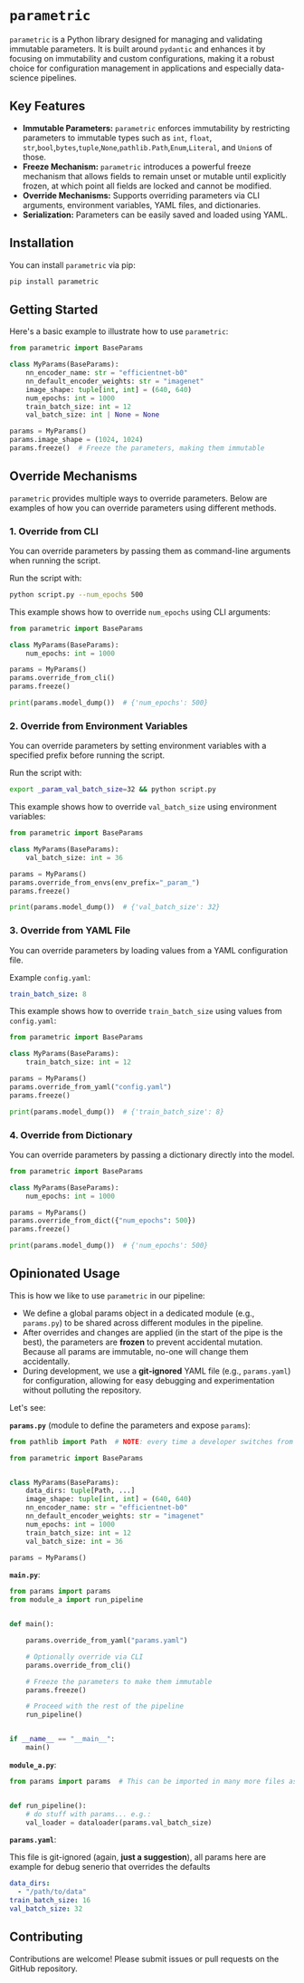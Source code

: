 # `parametric`

`parametric` is a Python library designed for managing and validating immutable parameters. It is built around `pydantic` and enhances it by focusing on immutability and custom configurations, making it a robust choice for configuration management in applications and especially data-science pipelines.

## Key Features

- **Immutable Parameters:** `parametric` enforces immutability by restricting parameters to immutable types such as `int`, `float`, `str`,`bool`,`bytes`,`tuple`,`None`,`pathlib.Path`,`Enum`,`Literal`, and `Union`s of those.
- **Freeze Mechanism:** `parametric` introduces a powerful freeze mechanism that allows fields to remain unset or mutable until explicitly frozen, at which point all fields are locked and cannot be modified.
- **Override Mechanisms:** Supports overriding parameters via CLI arguments, environment variables, YAML files, and dictionaries.
- **Serialization:** Parameters can be easily saved and loaded using YAML.

## Installation

You can install `parametric` via pip:

```bash
pip install parametric
```

## Getting Started

Here's a basic example to illustrate how to use `parametric`:

```python
from parametric import BaseParams

class MyParams(BaseParams):
    nn_encoder_name: str = "efficientnet-b0"
    nn_default_encoder_weights: str = "imagenet"
    image_shape: tuple[int, int] = (640, 640)
    num_epochs: int = 1000
    train_batch_size: int = 12
    val_batch_size: int | None = None

params = MyParams()
params.image_shape = (1024, 1024)
params.freeze()  # Freeze the parameters, making them immutable
```


## Override Mechanisms

`parametric` provides multiple ways to override parameters. Below are examples of how you can override parameters using different methods.

### 1. Override from CLI

You can override parameters by passing them as command-line arguments when running the script.

Run the script with:
```bash
python script.py --num_epochs 500
```

This example shows how to override `num_epochs` using CLI arguments:

```python
from parametric import BaseParams

class MyParams(BaseParams):
    num_epochs: int = 1000

params = MyParams()
params.override_from_cli()
params.freeze()

print(params.model_dump())  # {'num_epochs': 500} 
```

### 2. Override from Environment Variables

You can override parameters by setting environment variables with a specified prefix before running the script.

Run the script with:
```bash
export _param_val_batch_size=32 && python script.py
```

This example shows how to override `val_batch_size` using environment variables:

```python
from parametric import BaseParams

class MyParams(BaseParams):
    val_batch_size: int = 36

params = MyParams()
params.override_from_envs(env_prefix="_param_")
params.freeze()

print(params.model_dump())  # {'val_batch_size': 32}
```

### 3. Override from YAML File

You can override parameters by loading values from a YAML configuration file.

Example `config.yaml`:

```yaml
train_batch_size: 8
```

This example shows how to override `train_batch_size` using values from `config.yaml`:

```python
from parametric import BaseParams

class MyParams(BaseParams):
    train_batch_size: int = 12

params = MyParams()
params.override_from_yaml("config.yaml")
params.freeze()

print(params.model_dump())  # {'train_batch_size': 8}
```

### 4. Override from Dictionary

You can override parameters by passing a dictionary directly into the model.

```python
from parametric import BaseParams

class MyParams(BaseParams):
    num_epochs: int = 1000

params = MyParams()
params.override_from_dict({"num_epochs": 500})
params.freeze()

print(params.model_dump())  # {'num_epochs': 500}
```

## Opinionated Usage

This is how we like to use `parametric` in our pipeline:
- We define a global params object in a dedicated module (e.g., `params.py`) to be shared across different modules in the pipeline.
- After overrides and changes are applied (in the start of the pipe is the best), the parameters are **frozen** to prevent accidental mutation. Because all params are immutable, no-one will change them accidentally.
- During development, we use a **git-ignored** YAML file (e.g., `params.yaml`) for configuration, allowing for easy debugging and experimentation without polluting the repository.

Let's see:

**`params.py`** (module to define the parameters and expose `params`):

```python
from pathlib import Path  # NOTE: every time a developer switches from str/os.path to pathlib.Path, am angel gets his wings!

from parametric import BaseParams


class MyParams(BaseParams):
    data_dirs: tuple[Path, ...]
    image_shape: tuple[int, int] = (640, 640)
    nn_encoder_name: str = "efficientnet-b0"
    nn_default_encoder_weights: str = "imagenet"
    num_epochs: int = 1000
    train_batch_size: int = 12
    val_batch_size: int = 36

params = MyParams()
```

**`main.py`**:

```python
from params import params
from module_a import run_pipeline


def main():

    params.override_from_yaml("params.yaml")

    # Optionally override via CLI
    params.override_from_cli()

    # Freeze the parameters to make them immutable
    params.freeze()

    # Proceed with the rest of the pipeline
    run_pipeline()


if __name__ == "__main__":
    main()
```

**`module_a.py`**:

```python
from params import params  # This can be imported in many more files as needed


def run_pipeline(): 
    # do stuff with params... e.g.:
    val_loader = dataloader(params.val_batch_size)
```

**`params.yaml`**:

This file is git-ignored (again, **just a suggestion**), all params here are example for debug senerio that overrides the defaults

```yaml
data_dirs:
  - "/path/to/data"
train_batch_size: 16
val_batch_size: 32
```

## Contributing

Contributions are welcome! Please submit issues or pull requests on the GitHub repository.

